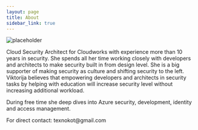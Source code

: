 ```yaml
---
layout: page
title: About
sidebar_link: true
---
```

![placeholder](https://github.com/texnokot/texnokot.github.io/blob/master/_images/viktorija-almazova-bw.jpg)

<p class="message">
 Cloud Security Architect for Cloudworks with experience more than 10 years in security. She spends all her time working closely with developers and architects to make security built in from design level. She is a big supporter of making security as culture and shifting security to the left. Viktorija believes that empowering developers and architects in security tasks by helping with education will increase security level without increasing additional workload.
</p>
<p class="message">
During free time she deep dives into Azure security, development, identity and access management.
</p>
<p class="message">
For direct contact: texnokot@gmail.com
</p>

